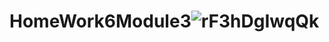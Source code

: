 # HomeWork6Module3![rF3hDgIwqQk](https://github.com/drakoshllk/HomeWork6Module3/assets/125667290/be4a091d-0192-4d04-8d9a-c676de502c1e)
